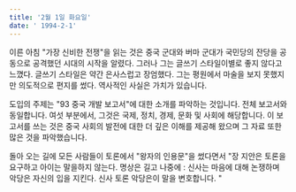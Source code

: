 ```yaml
---
title: '2월 1일 화요일'
date: ' 1994-2-1'
---
```

이른 아침 "가장 신비한 전쟁"을 읽는 것은 중국 군대와 버마 군대가 국민당의 잔당을 공동으로 공격했던 시대의 시작을 알렸다. 그러나 그는 글쓰기 스타일이별로 좋지 않다고 느꼈다. 글쓰기 스타일은 약간 은사스럽고 장엄했다. 그는 평원에서 마술을 보지 못했지만 의도적으로 편지를 썼다. 역사적인 사실은 가치가 있습니다.

도입의 주제는 "93 중국 개발 보고서"에 대한 소개를 파악하는 것입니다. 전체 보고서와 동일합니다. 여섯 부분에서, 그것은 국제, 정치, 경제, 문화 및 사회에 해당합니다. 이 보고서를 쓰는 것은 중국 사회의 발전에 대한 더 깊은 이해를 제공해 왔으며 그 자료 또한 많은 것을 파악했습니다.

돌아 오는 길에 모든 사람들이 토론에서 "왕자의 인용문"을 썼다면서 "장 지안은 토론을 요구하고 아이는 말을하지 않는다. 명상은 길고 나중에 : 신사는 마음에 대해 논쟁하며 악당은 자신의 입을 지킨다. 신사 토론 악당은이 말을 변호합니다. "